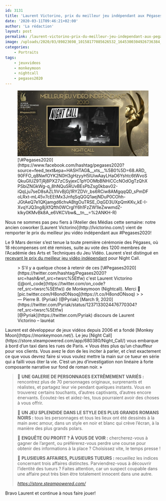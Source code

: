 ```yaml
---
id: 3131
title: 'Laurent Victorino, prix du meilleur jeu indépendant aux Pégases.'
date: '2020-03-11T09:46:21+02:00'
author: 'La rédaction'
layout: post
permalink: /laurent-victorino-prix-du-meilleur-jeu-independant-aux-pegases/
image: /uploads/2020/03/89823698_10158177085626532_1645300304926736384_n.jpg
categories:
    - Portraits
tags:
    - jeuxvideos
    - monkeymoon
    - nightcall
    - pegases2020
---
```


<figure class="wp-block-image"><img src="/uploads/2020/03/89823698_10158177085626532_1645300304926736384_n.jpg" alt="Illustration"><figcaption> [\#Pegases2020](https://www.facebook.com/hashtag/pegases2020?source=feed_text&epa=HASHTAG&__xts__%5B0%5D=68.ARD_90FFO_q8NwfOYK2N0H3gHzyyH5IUiwAayLHaO6Yshtc6tWvoSQkuGIUZ9TjRj8PX27zCSyjexC1pYOOMbBNHiCCcNOdOgTzQhXPSbiZNGkWg-q_8hNQuSRUvBEsPbZsg0kbav02-iQqLju7seD8sAZL1lVvBjGj1RYZDVr_bs6RCiw8AMgqqQD_sPmDFoLRxt-mL45v7cEEtMx3JnfqSqQGQ1aejNDuP0COhh-JGtAeQ7e1QKjamgd6chvABtgOuTRSE_OqGD3UXpQmKKv_kE-I-XvqYJQ3ng8jXfQfth0WCrgIY6h1FzZW1leZwwmdZ-klky0KMvBk8A_e6VKCVbw&__tn__=%2ANKH-R) </figcaption></figure>Nous ne sommes pas peu fiers à l’Atelier des Médias cette semaine: notre ancien coworker [Laurent Victorino](http://lvictorino.com/) vient de remporter le prix du meilleur jeu vidéo indépendant aux #Pegases2020!

Le 9 Mars dernier s’est tenue la toute première cérémonie des Pégases, où 18 récompenses ont été remises, suite au vote des 1200 membres de l’Académie des Arts et Techniques du Jeu Vidéo. Laurent s’est distingué en [recevant le prix du meilleur jeu vidéo indépendant](https://www.twitch.tv/videos/564284041?t=14h57m05s) pour Night Call.

<figure class="wp-block-embed-twitter wp-block-embed is-type-rich is-provider-twitter"><div class="wp-block-embed__wrapper">> S'il y a quelque chose à retenir de ces [\#Pegases2020](https://twitter.com/hashtag/Pegases2020?src=hash&ref_src=twsrc%5Etfw) c'est Laurent Victorino ([@on\_code](https://twitter.com/on_code?ref_src=twsrc%5Etfw)) de Monkeymoon (Nightcall). Merci 👏 [pic.twitter.com/H8ondONsoq](https://t.co/H8ondONsoq)
> 
> — Pierre B. (Pyriak) (@Pyriak) [March 9, 2020](https://twitter.com/Pyriak/status/1237133024476770304?ref_src=twsrc%5Etfw)

<script async="" charset="utf-8" src="https://platform.twitter.com/widgets.js"></script></div><figcaption> [@Pyriak](https://twitter.com/Pyriak) discours de Laurent Victorino – lauréat </figcaption></figure>Laurent est développeur de jeux vidéos depuis 2006 et a fondé [Monkey Moon](https://monkeymoon.net/). Le jeu [Night Call](https://store.steampowered.com/app/680380/Night_Call/) vous embarque à bord d’un taxi dans les rues de Paris. « Vous êtes plus qu’un chauffeur pour vos clients. Vous avez le don de les inciter à parler, et c’est exactement ce que vous devrez faire si vous voulez mettre la main sur ce tueur en série qui a failli vous ôter la vie. C’est un jeu d’investigation non linéaire à forte composante narrative sur fond de roman noir. »

> 🚖 **UNE GALERIE DE PERSONNAGES EXTRÊMEMENT VARIÉS :** rencontrez plus de 70 personnages originaux, surprenants et réalistes, et partagez leur vie pendant quelques instants. Vous en trouverez certains touchants, d’autres captivants, d’autres encore énervants. Écoutez-les et aidez-les, tous pourraient avoir des choses à vous offrir.  
>   
> 🚖 **UN JEU SPLENDIDE DANS LE STYLE DES PLUS GRANDS ROMANS NOIRS :** tous les personnages et tous les lieux ont été dessinés à la main avec amour, dans un style en noir et blanc qui crève l’écran, à la manière des plus grands polars.  
>   
> 🚖 **ENQUÊTE OU PROFIT ? À VOUS DE VOIR :** chercherez-vous à gagner de l’argent, ou préférerez-vous perdre une course pour obtenir des informations à la place ? Choisissez vite, le temps presse !  
>   
> 🚖 **PLUSIEURS AFFAIRES, PLUSIEURS TUEURS :** recueillez les indices concernant trois affaires distinctes. Parviendrez-vous à découvrir l’identité des tueurs ? Faites attention, car un suspect coupable dans une affaire peut très bien être totalement innocent dans une autre.
> 
> <cite> <https://store.steampowered.com/> </cite>

Bravo Laurent et continue à nous faire jouer!